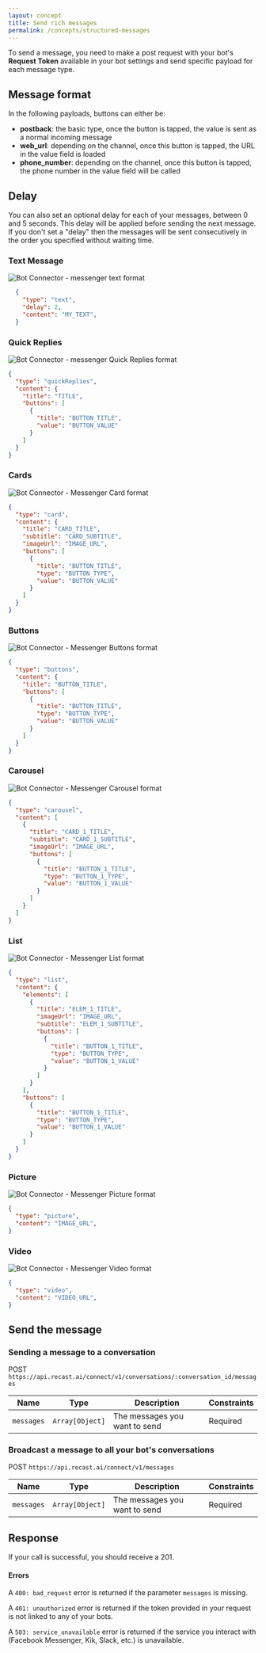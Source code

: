 ```yaml
---
layout: concept
title: Send rich messages
permalink: /concepts/structured-messages
---
```



To send a message, you need to make a post request with your bot's **Request Token** available in your bot settings and send specific payload for each message type.

<div class="mt2" />

## Message format

In the following payloads, buttons can either be:

* **postback**: the basic type, once the button is tapped, the value is sent as a normal incoming message
* **web_url**: depending on the channel, once this button is tapped, the URL in the value field is loaded
* **phone_number**: depending on the channel, once this button is tapped, the phone number in the value field will be called

## Delay

You can also set an optional delay for each of your messages, between 0 and 5 seconds. This delay will be applied before sending the next message.
If you don't set a "delay" then the messages will be sent consecutively in the order you specified without waiting time.

<div class="mt2" />

### Text Message

<div class="flex flex-center mb3">
  <img
    src="https://cdn.recast.ai/website/bot-connector/recast-ai-bc-text.svg"
    class="custom mb2 mr4"
    alt="Bot Connector - messenger text format"
  />
  <div class="flex-grow" markdown="1">

  ~~~ json
    {
      "type": "text",
      "delay": 2,
      "content": "MY_TEXT",
    }
  ~~~

  </div>
</div>

### Quick Replies

<div class="flex flex-center mb3">
  <img
    src="https://cdn.recast.ai/website/bot-connector/recast-ai-bc-quickreplies.svg"
    class="custom m0 mb2 mr4"
    alt="Bot Connector - messenger Quick Replies format"
  />

  <div class="flex-grow" markdown="1">

  ~~~ json
  {
    "type": "quickReplies",
    "content": {
      "title": "TITLE",
      "buttons": [
        {
          "title": "BUTTON_TITLE",
          "value": "BUTTON_VALUE"
        }
      ]
    }
  }
  ~~~

  </div>
</div>

### Cards

<div class="flex flex-center mb3">
  <img
    src="https://cdn.recast.ai/website/bot-connector/recast-ai-bc-cards.svg"
    class="custom m0 mb2 mr4"
    alt="Bot Connector - Messenger Card format"
  />

  <div class="flex-grow" markdown="1">

  ~~~ json
  {
    "type": "card",
    "content": {
      "title": "CARD_TITLE",
      "subtitle": "CARD_SUBTITLE",
      "imageUrl": "IMAGE_URL",
      "buttons": [
        {
          "title": "BUTTON_TITLE",
          "type": "BUTTON_TYPE",
          "value": "BUTTON_VALUE"
        }
      ]
    }
  }
  ~~~

  </div>
</div>

### Buttons

<div class="flex flex-center mb3">
  <img
    src="https://cdn.recast.ai/website/bot-connector/recast-ai-bc-buttons.svg"
    class="custom m0 mb2 mr4"
    alt="Bot Connector - Messenger Buttons format"
  />

  <div class="flex-grow" markdown="1">

  ~~~ json
  {
    "type": "buttons",
    "content": {
      "title": "BUTTON_TITLE",
      "buttons": [
        {
          "title": "BUTTON_TITLE",
          "type": "BUTTON_TYPE",
          "value": "BUTTON_VALUE"
        }
      ]
    }
  }
  ~~~

  </div>
</div>

### Carousel

<div class="flex flex-center mb3">
  <img
    src="https://cdn.recast.ai/website/bot-connector/recast-ai-bc-carousel-01.svg"
    class="custom m0 mb2 mr4"
    alt="Bot Connector - Messenger Carousel format"
  />

  <div class="flex-grow" markdown="1">

  ~~~ json
  {
    "type": "carousel",
    "content": [
      {
        "title": "CARD_1_TITLE",
        "subtitle": "CARD_1_SUBTITLE",
        "imageUrl": "IMAGE_URL",
        "buttons": [
          {
            "title": "BUTTON_1_TITLE",
            "type": "BUTTON_1_TYPE",
            "value": "BUTTON_1_VALUE"
          }
        ]
      }
    ]
  }
  ~~~

  </div>
</div>

### List

<div class="flex flex-center mb3">
  <img
    src="https://cdn.recast.ai/website/bot-connector/recast-ai-bc-list.svg"
    class="custom m0 mb2 mr4"
    alt="Bot Connector - Messenger List format"
  />

  <div class="flex-grow" markdown="1">

  ~~~ json
  {
    "type": "list",
    "content": {
      "elements": [
        {
          "title": "ELEM_1_TITLE",
          "imageUrl": "IMAGE_URL",
          "subtitle": "ELEM_1_SUBTITLE",
          "buttons": [
            {
              "title": "BUTTON_1_TITLE",
              "type": "BUTTON_TYPE",
              "value": "BUTTON_1_VALUE"
            }
          ]
        }
      ],
      "buttons": [
        {
          "title": "BUTTON_1_TITLE",
          "type": "BUTTON_TYPE",
          "value": "BUTTON_1_VALUE"
        }
      ]
    }
  }
  ~~~

  </div>
</div>

### Picture

<div class="flex flex-center mb3">
  <img
    src="https://cdn.recast.ai/website/bot-connector/recast-ai-bc-image.svg"
    class="custom m0 mb2 mr4"
    alt="Bot Connector - Messenger Picture format"
  />

  <div class="flex-grow" markdown="1">

  ~~~ json
  {
    "type": "picture",
    "content": "IMAGE_URL",
  }
  ~~~

  </div>
</div>

### Video

<div class="flex flex-center mb3">
  <img
    src="https://cdn.recast.ai/website/bot-connector/recast-ai-bc-video.svg"
    class="custom m0 mb2 mr4"
    alt="Bot Connector - Messenger Video format"
  />

  <div class="flex-grow" markdown="1">

  ~~~ json
  {
    "type": "video",
    "content": "VIDEO_URL",
  }
  ~~~

  </div>
</div>

## Send the message

### Sending a message to a conversation

<span class='label label-post'>POST</span> `https://api.recast.ai/connect/v1/conversations/:conversation_id/messages`

| Name | Type | Description | Constraints |
| -----| ---- | ----------- | -------- |
| `messages` | `Array[Object]` | The messages you want to send | Required  |


### Broadcast a message to all your bot's conversations

<span class='label label-post'>POST</span> `https://api.recast.ai/connect/v1/messages`

| Name | Type | Description | Constraints |
| -----| ---- | ----------- | -------- |
| `messages` | `Array[Object]` | The messages you want to send | Required |

## Response

If your call is successful, you should receive a 201.


#### Errors

A `400: bad_request` error is returned if the parameter `messages` is missing.

A `401: unauthorized` error is returned if the token provided in your request is not linked to any of your bots.

A `503: service_unavailable` error is returned if the service you interact with (Facebook Messenger, Kik, Slack, etc.) is unavailable.

